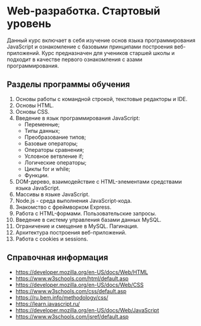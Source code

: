 # Web-разработка. Стартовый уровень

Данный курс включает в себя изучение основ языка программирования JavaScript и
ознакомление с базовыми принципами построения веб-приложений. Курс предназначен
для учеников старшей школы и подходит в качестве первого ознакомления с азами
программирования.

## Разделы программы обучения

1. Основы работы с командной строкой, текстовые редакторы и IDE.
2. Основы HTML.
3. Основы CSS.
4. Введение в язык программирования JavaScript:
    - Переменные;
    - Типы данных;
    - Преобразование типов;
    - Базовые операторы;
    - Операторы сравнения;
    - Условное ветвление if;
    - Логические операторы;
    - Циклы for и while;
    - Функции.
5. DOM-дерево, взаимодействие с HTML-элементами средствами языка JavaScript.
6. Массивы в языке JavaScript.
7. Node.js - среда выполнения JavaScript-кода.
8. Знакомство с фреймворком Express.
9. Работа с HTML-формами. Пользовательские запросы.
10. Введение в систему управления базами данных MySQL.
11. Ограничение и смещение в MySQL. Пагинация.
12. Архитектура построения веб-приложений.
13. Работа с cookies и sessions.

## Справочная информация

-   https://developer.mozilla.org/en-US/docs/Web/HTML
-   https://www.w3schools.com/html/default.asp
-   https://developer.mozilla.org/en-US/docs/Web/CSS
-   https://www.w3schools.com/css/default.asp
-   https://ru.bem.info/methodology/css/
-   https://learn.javascript.ru/
-   https://developer.mozilla.org/en-US/docs/Web/JavaScript
-   https://www.w3schools.com/jsref/default.asp
